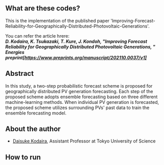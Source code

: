 ## What are these codes?
This is the implementation of the published paper 'Improving-Forecast-Reliability-for-Geographically-Distributed-Photovoltaic-Generations'.

You can refer the article hrere:  
***D. Kodaira, K. Tsukazaki, T. Kure, J. Kondoh, "Improving Forecast Reliability for Geographically Distributed Photovoltaic Generations, " Energies 
preprint[https://www.preprints.org/manuscript/202110.0037/v1]***

## Abstract
In this study, a two-step probabilistic forecast scheme is proposed for geographically distributed PV generation forecasting. Each step of the proposed scheme adopts ensemble forecasting based on three different machine-learning methods. When individual PV generation is forecasted, the proposed scheme utilizes surrounding PVs' past data to train the ensemble forecasting model. 

## About the author
- [Daisuke Kodaira](https://sites.google.com/view/daisukekodaira03en/home?authuser=0), Assistant Professor at Tokyo University of Science

## How to run





